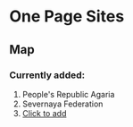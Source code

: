 # One Page Sites
## Map
### Currently added:
1. People's Republic Agaria
2. Severnaya Federation
3. [Click to add](https://vk.com/write541161804)
